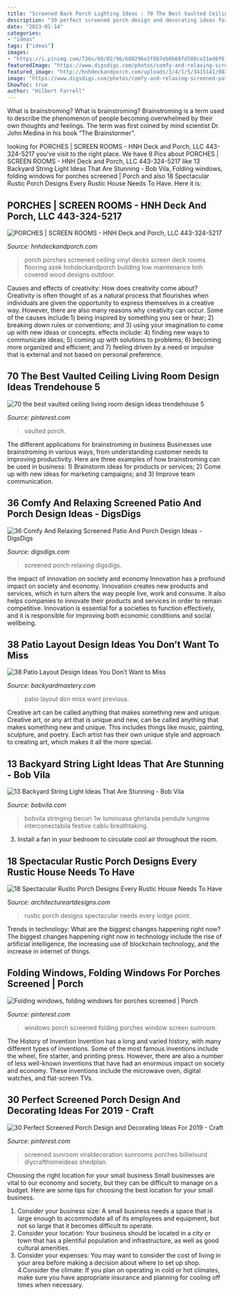 ```yaml
---
title: "Screened Back Porch Lighting Ideas : 70 The Best Vaulted Ceiling Living Room Design Ideas Trendehouse 5"
description: "30 perfect screened porch design and decorating ideas for 2019"
date: "2023-01-14"
categories:
- "ideas"
tags: ["ideas"]
images:
- "https://i.pinimg.com/736x/68/02/96/680296e2f8b7eb0b60fd508ce21ed6f6.jpg"
featuredImage: "https://www.digsdigs.com/photos/comfy-and-relaxing-screened-patio-design-ideas-13.jpg"
featured_image: "http://hnhdeckandporch.com/uploads/3/4/1/5/3415141/8835737_orig.jpg"
image: "https://www.digsdigs.com/photos/comfy-and-relaxing-screened-patio-design-ideas-13.jpg"
ShowToc: true
author: "Hilbert Farrell"
---
```



What is brainstroming?
What is brainstroming? Brainstroming is a term used to describe the phenomenon of people becoming overwhelmed by their own thoughts and feelings. The term was first coined by mind scientist Dr. John Medina in his book “The Brainstormer”.

	

		
looking for PORCHES | SCREEN ROOMS - HNH Deck and Porch, LLC 443-324-5217 you've visit to the right place. We have 8 Pics about PORCHES | SCREEN ROOMS - HNH Deck and Porch, LLC 443-324-5217 like 13 Backyard String Light Ideas That Are Stunning - Bob Vila, Folding windows, folding windows for porches screened | Porch and also 18 Spectacular Rustic Porch Designs Every Rustic House Needs To Have. Here it is:
		
    
## PORCHES | SCREEN ROOMS - HNH Deck And Porch, LLC 443-324-5217

<img loading=lazy src="http://hnhdeckandporch.com/uploads/3/4/1/5/3415141/8835737_orig.jpg" onerror="this.onerror=null;this.src='https://tse4.mm.bing.net/th?id=OIP.xBYmKEDLVtqFzlYA1jLpiAHaFj&amp;pid=15.1';" alt="PORCHES | SCREEN ROOMS - HNH Deck and Porch, LLC 443-324-5217">

_Source: hnhdeckandporch.com_

>porch porches screened ceiling vinyl decks screen deck rooms flooring azek hnhdeckandporch building low maintenance hnh covered wood designs outdoor. 

	

Causes and effects of creativity: How does creativity come about?
Creativity is often thought of as a natural process that flourishes when individuals are given the opportunity to express themselves in a creative way. However, there are also many reasons why creativity can occur. Some of the causes include:1) being inspired by something you see or hear; 2) breaking down rules or conventions; and 3) using your imagination to come up with new ideas or concepts. effects include: 4) finding new ways to communicate ideas; 5) coming up with solutions to problems; 6) becoming more organized and efficient; and 7) feeling driven by a need or impulse that is external and not based on personal preference.

    
## 70 The Best Vaulted Ceiling Living Room Design Ideas Trendehouse 5

<img loading=lazy src="https://i.pinimg.com/736x/a3/39/3e/a3393e404022fbcf94d36e52a2f512ad.jpg" onerror="this.onerror=null;this.src='https://tse1.mm.bing.net/th?id=OIP.OOyPv2wxC4KGAYrxVHLszwHaLH&amp;pid=15.1';" alt="70 the best vaulted ceiling living room design ideas trendehouse 5">

_Source: pinterest.com_

>vaulted porch. 

	

The different applications for brainstroming in business
Businesses use brainstroming in various ways, from understanding customer needs to improving productivity. Here are three examples of how brainstroming can be used in business: 1) Brainstorm ideas for products or services; 2) Come up with new ideas for marketing campaigns; and 3) Improve team communication.

    
## 36 Comfy And Relaxing Screened Patio And Porch Design Ideas - DigsDigs

<img loading=lazy src="https://www.digsdigs.com/photos/comfy-and-relaxing-screened-patio-design-ideas-13.jpg" onerror="this.onerror=null;this.src='https://tse1.mm.bing.net/th?id=OIP.Td3II65TSCj_IlScb6AjQwHaLQ&amp;pid=15.1';" alt="36 Comfy And Relaxing Screened Patio And Porch Design Ideas - DigsDigs">

_Source: digsdigs.com_

>screened porch relaxing digsdigs. 

	

the impact of innovation on society and economy
Innovation has a profound impact on society and economy. Innovation creates new products and services, which in turn alters the way people live, work and consume. It also helps companies to innovate their products and services in order to remain competitive. Innovation is essential for a societies to function effectively, and it is responsible for improving both economic conditions and social wellbeing.

    
## 38 Patio Layout Design Ideas You Don’t Want To Miss

<img loading=lazy src="https://backyardmastery.com/wp-content/uploads/2017/05/3-patio-layout-design-ideas.jpg" onerror="this.onerror=null;this.src='https://tse3.mm.bing.net/th?id=OIP.XYtR0Jp0sEwh-_rqmcdjYQHaLH&amp;pid=15.1';" alt="38 Patio Layout Design Ideas You Don’t Want to Miss">

_Source: backyardmastery.com_

>patio layout don miss want previous. 

	

Creative art can be called anything that makes something new and unique.
Creative art, or any art that is unique and new, can be called anything that makes something new and unique. This includes things like music, painting, sculpture, and poetry. Each artist has their own unique style and approach to creating art, which makes it all the more special.

    
## 13 Backyard String Light Ideas That Are Stunning - Bob Vila

<img loading=lazy src="https://empire-s3-production.bobvila.com/slides/38344/original/drape_pergola_string_lights.jpg?1594248211" onerror="this.onerror=null;this.src='https://tse4.mm.bing.net/th?id=OIP.9edMslBGIM7wPU-VcPgaugHaFX&amp;pid=15.1';" alt="13 Backyard String Light Ideas That Are Stunning - Bob Vila">

_Source: bobvila.com_

>bobvila stringing becuri 1w luminoasa ghirlanda pendule lungime interconectabila festive cablu breathtaking. 

	

3. Install a fan in your bedroom to circulate cool air throughout the room.

    
## 18 Spectacular Rustic Porch Designs Every Rustic House Needs To Have

<img loading=lazy src="https://www.architectureartdesigns.com/wp-content/uploads/2015/03/18-Spectacular-Rustic-Porch-Designs-Every-Rustic-House-Needs-To-Have-7-630x453.jpg" onerror="this.onerror=null;this.src='https://tse2.mm.bing.net/th?id=OIP.VNRsKFZQbr1AbSZgIuWrXwHaFU&amp;pid=15.1';" alt="18 Spectacular Rustic Porch Designs Every Rustic House Needs To Have">

_Source: architectureartdesigns.com_

>rustic porch designs spectacular needs every lodge point. 

	

Trends in technology: What are the biggest changes happening right now?
The biggest changes happening right now in technology include the rise of artificial intelligence, the increasing use of blockchain technology, and the increase in internet of things.

    
## Folding Windows, Folding Windows For Porches Screened | Porch

<img loading=lazy src="https://i.pinimg.com/736x/68/02/96/680296e2f8b7eb0b60fd508ce21ed6f6.jpg" onerror="this.onerror=null;this.src='https://tse4.mm.bing.net/th?id=OIP.ZtWu7l9yZMvhFmI5-92mMgHaFj&amp;pid=15.1';" alt="Folding windows, folding windows for porches screened | Porch">

_Source: pinterest.com_

>windows porch screened folding porches window screen sunroom. 

	

The History of Invention
Invention has a long and varied history, with many different types of inventions. Some of the most famous inventions include the wheel, fire starter, and printing press. However, there are also a number of less well-known inventions that have had an enormous impact on society and economy. These inventions include the microwave oven, digital watches, and flat-screen TVs.

    
## 30 Perfect Screened Porch Design And Decorating Ideas For 2019 - Craft

<img loading=lazy src="https://i.pinimg.com/736x/0d/cc/5c/0dcc5cafc31d7d0020a71a8143d61342.jpg" onerror="this.onerror=null;this.src='https://tse3.mm.bing.net/th?id=OIP.ngXJAJdev7VHJ7Jr9gZ5sAHaLR&amp;pid=15.1';" alt="30 Perfect Screened Porch Design and Decorating Ideas For 2019 - Craft">

_Source: pinterest.com_

>screened sunroom viraldecoration sunrooms porches billielourd diycrafthomeideas shedplan. 

	

Choosing the right location for your small business
Small businesses are vital to our economy and society, but they can be difficult to manage on a budget. Here are some tips for choosing the best location for your small business. 
1. Consider your business size: A small business needs a space that is large enough to accommodate all of its employees and equipment, but not so large that it becomes difficult to operate. 
2. Consider your location: Your business should be located in a city or town that has a plentiful population and infrastructure, as well as good cultural amenities. 
3. Consider your expenses: You may want to consider the cost of living in your area before making a decision about where to set up shop. 
4.Consider the climate: If you plan on operating in cold or hot climates, make sure you have appropriate insurance and planning for cooling off times when necessary.

